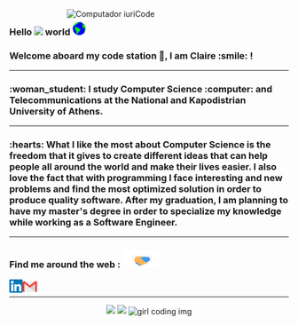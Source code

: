 <img src="https://raw.githubusercontent.com/MicaelliMedeiros/micaellimedeiros/master/image/computer-illustration.png" min-width="400px" max-width="400px" width="400px" align="right" alt="Computador iuriCode">

<h3> 
  Hello <a href="https://www.gautamkrishnar.com/"><img src="https://media.giphy.com/media/hvRJCLFzcasrR4ia7z/giphy.gif" width="25px"></a> world <img                                 src="https://github.com/SatYu26/SatYu26/blob/master/Assets/Earth.gif" width="24px">
  
  <h3>Welcome aboard my code station 🚀, I am Claire :smile: ! </h3>
</h3>

----

<h3> 
  :woman_student: I study Computer Science :computer: and Telecommunications at the National and Kapodistrian University of Athens. 
</h3>

----

<h3>
  :hearts: What I like the most about Computer Science is the freedom that it gives to create different ideas that can help people all around the world and make their lives       easier. I also love the fact that with programming I face interesting and new problems and find the most optimized solution in order to produce quality software.
  After my graduation, I am planning to have my master's degree in order to specialize my knowledge while working as a Software Engineer. 
</h3>

----

<h3> Find me around the web : <img src="https://github.com/SatYu26/SatYu26/blob/master/Assets/Handshake.gif" height="32px"> </h3>
<p>
  <a href="https://www.linkedin.com/in/kleriana-kurra/">
    <img align="left" alt="Kleriana Kurra | Linkedin" width="24px" src="https://github.com/SatYu26/SatYu26/blob/master/Assets/Linkedin.svg" />
  </a> 
  &nbsp;&nbsp;
  <a href="mailto:klerianakurra@gmail.com">
    <img align="left" alt="Kleriana Kurra | Gmail" width="26px" src="https://github.com/SatYu26/SatYu26/blob/master/Assets/Gmail.svg" />
  </a>
</p>

----

<p align="center">
  <img width="49%" src="https://github-readme-stats.vercel.app/api?username=sdi1800230&show_icons=true&theme=jolly" />
  <img width="49%" src="https://github-readme-streak-stats.herokuapp.com/?user=sdi1800230&theme=jolly" />
  <img align="center" src="https://miro.medium.com/max/1600/0*K2WLMTExLyida7OR.gif" width="400" height="300" alt="girl coding img" >
</p>
